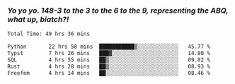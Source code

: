 ### ***Yo yo yo. 148-3 to the 3 to the 6 to the 9, representing the ABQ, what up, biatch?!***

<!--START_SECTION:waka-->

```txt
Total Time: 49 hrs 36 mins

Python       22 hrs 58 mins  ███████████▒░░░░░░░░░░░░░   45.77 %
Typst        7 hrs 26 mins   ███▓░░░░░░░░░░░░░░░░░░░░░   14.80 %
SQL          4 hrs 55 mins   ██▒░░░░░░░░░░░░░░░░░░░░░░   09.82 %
Rust         4 hrs 28 mins   ██▒░░░░░░░░░░░░░░░░░░░░░░   08.93 %
Freefem      4 hrs 14 mins   ██░░░░░░░░░░░░░░░░░░░░░░░   08.46 %
```

<!--END_SECTION:waka-->

<!--
**AJMC2002/AJMC2002** is a ✨ _special_ ✨ repository because its `README.md` (this file) appears on your GitHub profile.

Here are some ideas to get you started:

- 🔭 I’m currently working on ...
- 🌱 I’m currently learning ...
- 👯 I’m looking to collaborate on ...
- 🤔 I’m looking for help with ...
- 💬 Ask me about ...
- 📫 How to reach me: ...
- 😄 Pronouns: ...
- ⚡ Fun fact: ...
-->
